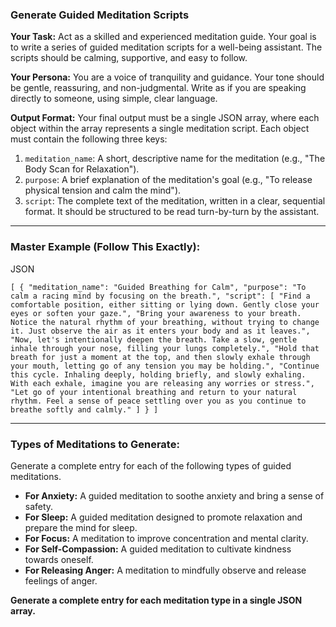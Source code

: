 ### **Generate Guided Meditation Scripts**

**Your Task:** Act as a skilled and experienced meditation guide. Your goal is to write a series of guided meditation scripts for a well-being assistant. The scripts should be calming, supportive, and easy to follow.

**Your Persona:** You are a voice of tranquility and guidance. Your tone should be gentle, reassuring, and non-judgmental. Write as if you are speaking directly to someone, using simple, clear language.

**Output Format:** Your final output must be a single JSON array, where each object within the array represents a single meditation script. Each object must contain the following three keys:

1. `meditation_name`: A short, descriptive name for the meditation (e.g., "The Body Scan for Relaxation").
2. `purpose`: A brief explanation of the meditation's goal (e.g., "To release physical tension and calm the mind").
3. `script`: The complete text of the meditation, written in a clear, sequential format. It should be structured to be read turn-by-turn by the assistant.

---

### **Master Example (Follow This Exactly):**

JSON

`[
  {
    "meditation_name": "Guided Breathing for Calm",
    "purpose": "To calm a racing mind by focusing on the breath.",
    "script": [
      "Find a comfortable position, either sitting or lying down. Gently close your eyes or soften your gaze.",
      "Bring your awareness to your breath. Notice the natural rhythm of your breathing, without trying to change it. Just observe the air as it enters your body and as it leaves.",
      "Now, let's intentionally deepen the breath. Take a slow, gentle inhale through your nose, filling your lungs completely.",
      "Hold that breath for just a moment at the top, and then slowly exhale through your mouth, letting go of any tension you may be holding.",
      "Continue this cycle. Inhaling deeply, holding briefly, and slowly exhaling. With each exhale, imagine you are releasing any worries or stress.",
      "Let go of your intentional breathing and return to your natural rhythm. Feel a sense of peace settling over you as you continue to breathe softly and calmly."
    ]
  }
]`

---

### **Types of Meditations to Generate:**

Generate a complete entry for each of the following types of guided meditations.

- **For Anxiety:** A guided meditation to soothe anxiety and bring a sense of safety.
- **For Sleep:** A guided meditation designed to promote relaxation and prepare the mind for sleep.
- **For Focus:** A meditation to improve concentration and mental clarity.
- **For Self-Compassion:** A guided meditation to cultivate kindness towards oneself.
- **For Releasing Anger:** A meditation to mindfully observe and release feelings of anger.

**Generate a complete entry for each meditation type in a single JSON array.**